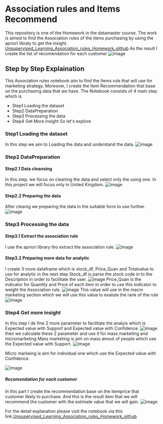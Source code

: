 # Association rules and Items Recommend
This repository is one of the Homework in the datamaster course. The work is aimed to find the Association rules of the items purchasing by using the apriori libraly to get the insight.
[Unsupervised_Learning_Association_rules_Homework_github](https://github.com/Kritkikomo/Association_rules_datamaster/blob/main/Unsupervised_Learning_Association_rules_Homework_github.ipynb)
As the result I create the list of recomendation for each customer
![image](https://user-images.githubusercontent.com/112334326/223737467-1cbf2c36-7f37-4be6-8314-5871f4bc6bc4.png)

## Step by Step Explaination
This Association rules notebook aim to find the Items rule that will use for marketing strategy. Moreover, I create the Item Recommendation that base on the purchasing data that we have. 
The Notebook consists of 4 main step which is
* Step1 Loading the dataset
* Step2 DataPreparation
* Step3 Processing the data
* Step4 Get More insight 
So let's explore
### Step1  Loading the dataset
In this step we aim to Loading the data and understand the data.
![image](https://user-images.githubusercontent.com/112334326/223732266-0c0da0d3-fb0e-4d8c-8ba5-6ea5d2236e9b.png)
### Step2 DataPreparation
#### Step2.1 Data cleansing
In this step, we focus on cleaning the data and select only the using one. In this project we will focus only in United Kingdom.
![image](https://user-images.githubusercontent.com/112334326/223732716-58db8df4-0d4f-48bd-823a-eb16e5f1284c.png)
#### Step2.2 Preparing the data
After cleanig we preparing the data in the suitable form to use further.
![image](https://user-images.githubusercontent.com/112334326/223733282-a7c2c178-6f38-40dd-9da3-2622ca651f2b.png)
### Step3 Processing the data
#### Step3.1 Extract the association rule
I use the apriori library tho extract the association rule.
![image](https://user-images.githubusercontent.com/112334326/223733669-f1971f2e-f5c1-4b39-990e-b0d5067508d8.png)
#### Step3.2 Preparing more data for analytic
I create 3 more dataframe which is stock_df, Price_Quan and Totalvalue to use for analytic in the next step
Stock_df is parse the stock code in to the Description in order to facilitate the user.
![image](https://user-images.githubusercontent.com/112334326/223734316-19b1ed9f-32ea-406d-87a7-5f787b935a97.png)
Price_Quan is the indicator for Quantity and Price of each item in order to use this indicator to weight the Association rule.
![image](https://user-images.githubusercontent.com/112334326/223734476-978a64a2-9988-4eac-ab3b-3f455f0eb323.png)
 This value will use in the macro marketing section which we will use this value to evalute the rank of the rule
![image](https://user-images.githubusercontent.com/112334326/223735419-fe5628f0-2014-466d-b5f5-c849bbeb1d66.png)
### Step4 Get more insight
In this step I de fine 2 more parameter to facilitate the analyis which is  Expected value with Support and Expected value with Confidence.
![image](https://user-images.githubusercontent.com/112334326/223735937-3de1e590-8896-4c3d-b4af-7661e0e804a5.png)
then we calculate these 2 parameter and use it for mass marketing and micromarketing
Mass marketing is aim on mass amout of people which use the Expected value with Support.
![image](https://user-images.githubusercontent.com/112334326/223736723-27c06f1e-13e4-4a84-834d-6086d3af451e.png)

Micro markeing is aim for individual one which use the Expected value with Confidence.

![image](https://user-images.githubusercontent.com/112334326/223736845-662c920d-a526-472c-a6b0-b26f440539e6.png)
##### Recomendation for each customer
In this part I create the recommendation base on the itemprice that customer likely to purchase. And this is the result item that we will recommend the customer with the estimate value that we will gain.
![image](https://user-images.githubusercontent.com/112334326/223737467-1cbf2c36-7f37-4be6-8314-5871f4bc6bc4.png)

For the detail explanation please visit the notebook via this link.[Unsupervised_Learning_Association_rules_Homework_github](https://github.com/Kritkikomo/Association_rules_datamaster/blob/main/Unsupervised_Learning_Association_rules_Homework_github.ipynb)






